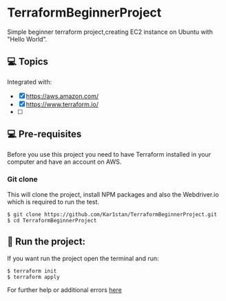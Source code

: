 # TerraformBeginnerProject
Simple beginner terraform project,creating EC2 instance on Ubuntu with "Hello World".

## 💻 Topics

Integrated with:

- [x] https://aws.amazon.com/
- [x] https://www.terraform.io/
- [ ] 
## 💻 Pre-requisites

Before you use this project you need to have Terraform installed in your computer and have an account on AWS.

### Git clone
This will clone the project, install NPM packages and also the Webdriver.io which is required to run the test.
```
$ git clone https://github.com/Kar1stan/TerraformBeginnerProject.git
$ cd TerraformBeginnerProject
```

## 🚀 Run the project: 
If you want run the project open the terminal and run: 
```
$ terraform init
$ terraform apply
```
For further help or additional errors [here]([https://webdriver.io/docs/gettingstarted](https://developer.hashicorp.com/terraform/tutorials/aws-get-started))
